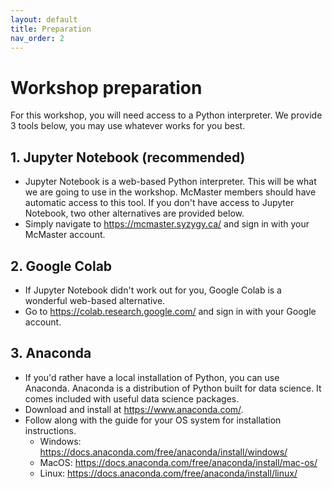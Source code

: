 ```yaml
---
layout: default
title: Preparation
nav_order: 2
---
```

<!-- 
(OPTIONAL) This will be the page going over any installation or registration requirements.
Add, edit, or remove any content below for the workshop in question. 
-->

# Workshop preparation 

<!-- 
Seperate preparation into account creation, file downloads, and software downloads.
However, you can format this as you wish.
An example is provided below.
-->

For this workshop, you will need access to a Python interpreter. We provide 3 tools below, you may use whatever works for you best.

## 1. Jupyter Notebook (recommended)
- Jupyter Notebook is a web-based Python interpreter. This will be what we are going to use in the workshop. McMaster members should have automatic access to this tool. If you don't have access to Jupyter Notebook, two other alternatives are provided below.
- Simply navigate to <https://mcmaster.syzygy.ca/> and sign in with your McMaster account.

## 2. Google Colab
- If Jupyter Notebook didn't work out for you, Google Colab is a wonderful web-based alternative. 
- Go to <https://colab.research.google.com/> and sign in with your Google account.

## 3. Anaconda
- If you'd rather have a local installation of Python, you can use Anaconda. Anaconda is a distribution of Python built for data science. It comes included with useful data science packages.
- Download and install at <https://www.anaconda.com/>.
- Follow along with the guide for your OS system for installation instructions.
    - Windows: <https://docs.anaconda.com/free/anaconda/install/windows/>
    - MacOS: <https://docs.anaconda.com/free/anaconda/install/mac-os/>
    - Linux: <https://docs.anaconda.com/free/anaconda/install/linux/>
